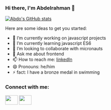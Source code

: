 ### Hi there, I'm Abdelrahman 👋
[![Abdo's GitHub stats](https://github-readme-stats.vercel.app/api?username=Abdo9826)](https://github.com/anuraghazra/github-readme-stats)




Here are some ideas to get you started:
- 🔭 I’m currently working on javascript projects
- 🌱 I’m currently learning javascript ES6
- 👯 I’m looking to collaborate with micronauts
- 💬 Ask me about frontend
- 📫 How to reach me: [linkedIn](https://www.linkedin.com/in/abdelruhman-mihamed-a42667179/)
- 😄 Pronouns: he/him
- ⚡ fact: I have a bronze medal in swimming 

<h3 align="left">Connect with me:</h3>
<p align="left">
<a href="https://twitter.com/abodyalex1" target="blank"><img align="center" src="https://raw.githubusercontent.com/rahuldkjain/github-profile-readme-generator/master/src/images/icons/Social/twitter.svg" alt="" height="30" width="40" /></a>
<a href="https://www.linkedin.com/in/abdelruhman-mihamed-a42667179/" target="blank"><img align="center" src="https://raw.githubusercontent.com/rahuldkjain/github-profile-readme-generator/master/src/images/icons/Social/linked-in-alt.svg" alt="" height="30" width="40" /></a>
</p>
